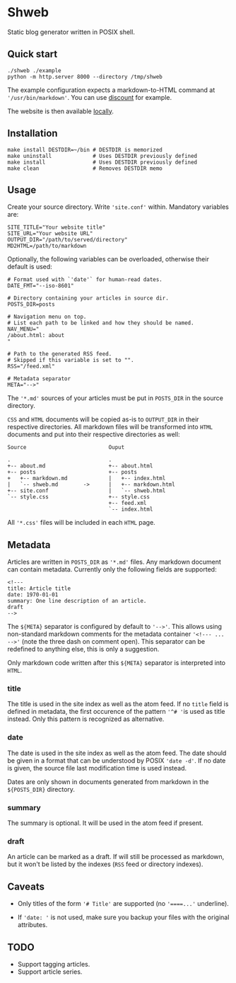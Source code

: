 # Shweb

Static blog generator written in POSIX shell.

## Quick start

    ./shweb ./example
    python -m http.server 8000 --directory /tmp/shweb

The example configuration expects a markdown-to-HTML command at `'/usr/bin/markdown'`.
You can use [discount] for example.

The website is then available [locally](http://0.0.0.0:8000/).

[discount]: https://github.com/Orc/discount

## Installation

    make install DESTDIR=~/bin # DESTDIR is memorized
    make uninstall             # Uses DESTDIR previously defined
    make install               # Uses DESTDIR previously defined
    make clean                 # Removes DESTDIR memo

## Usage

Create your source directory. Write `'site.conf'` within. Mandatory variables are:

    SITE_TITLE="Your website title"
    SITE_URL="Your website URL"
    OUTPUT_DIR="/path/to/served/directory"
    MD2HTML=/path/to/markdown

Optionally, the following variables can be overloaded, otherwise
their default is used:

    # Format used with `'date'` for human-read dates.
    DATE_FMT="--iso-8601" 

    # Directory containing your articles in source dir.
    POSTS_DIR=posts

    # Navigation menu on top.
    # List each path to be linked and how they should be named.
    NAV_MENU="
    /about.html: about
    "

    # Path to the generated RSS feed.
    # Skipped if this variable is set to "".
    RSS="/feed.xml"

    # Metadata separator
    META="-->"

The `'*.md'` sources of your articles must be put in `POSTS_DIR` in the
source directory.

`CSS` and `HTML` documents will be copied as-is to `OUTPUT_DIR` in their respective
directories. All markdown files will be transformed into `HTML` documents and put
into their respective directories as well:

    Source                          Ouput

    .                               .
    +-- about.md                    +-- about.html
    +-- posts                       +-- posts
    +   +-- markdown.md             |   +-- index.html
    |   `-- shweb.md        ->      |   +-- markdown.html
    +-- site.conf                   |   `-- shweb.html
    `-- style.css                   +-- style.css
                                    +-- feed.xml
                                    `-- index.html

All `'*.css'` files will be included in each `HTML` page.

## Metadata

Articles are written in `POSTS_DIR` as `'*.md'` files.
Any markdown document can contain metadata. Currently only the following fields are supported:

    <!---
    title: Article title
    date: 1970-01-01
    summary: One line description of an article.
    draft
    -->

The `${META}` separator is configured by default to `'-->'`. This allows using non-standard
markdown comments for the metadata container `'<!--- ... -->'` (note the three dash on comment
open). This separator can be redefined to anything else, this is only a suggestion.

Only markdown code written after this `${META}` separator is interpreted into `HTML`.

### title

The title is used in the site index as well as the atom feed. If no `title` field is defined
in metadata, the first occurence of the pattern `'^# '`is used as title instead. Only this
pattern is recognized as alternative.

### date

The date is used in the site index as well as the atom feed. The date should be given in a
format that can be understood by POSIX `'date -d'`. If no date is given, the source file
last modification time is used instead.

Dates are only shown in documents generated from markdown in the `${POSTS_DIR}` directory.

### summary

The summary is optional. It will be used in the atom feed if present.

### draft

An article can be marked as a draft. If will still be processed as markdown,
but it won't be listed by the indexes (`RSS` feed or directory indexes).

## Caveats

* Only titles of the form `'# Title'` are supported (no `'====...'` underline).

* If `'date: '` is not used, make sure you backup your files with the original attributes.

## TODO

 - Support tagging articles.
 - Support article series.
